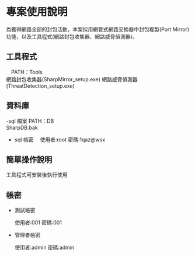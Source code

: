 # 專案使用說明
  為獲得網路全部的封包活動，本案採用網管式網路交換器中封包複製(Port Mirror)功能，以及工具程式(網路封包收集器、網路威脅偵測器)。
  
## 工具程式
　PATH：Tools\
  網路封包收集器(SharpMirror_setup.exe)
  網路威脅偵測器(ThreatDetection_setup.exe)
## 資料庫
-sql 檔案
  PATH：DB\
  SharpDB.bak
- sql 帳密
　使用者:root
  密碼:1qaz@wsx

## 簡單操作說明
  工具程式可安裝後執行使用
## 帳密

- 測試帳密

  使用者:001
  密碼:001

- 管理者帳密
  
  使用者:admin
  密碼:admin

